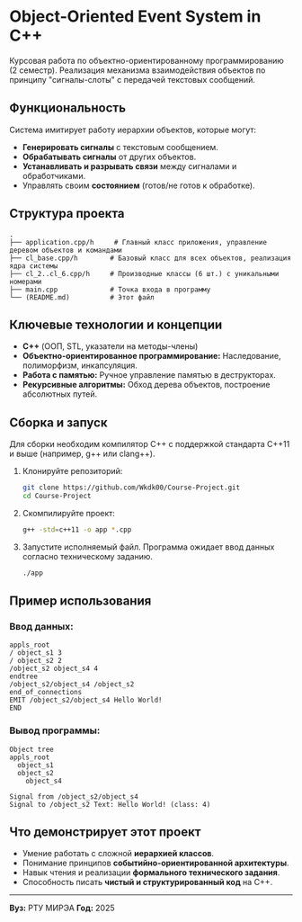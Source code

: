 # Object-Oriented Event System in C++

Курсовая работа по объектно-ориентированному программированию (2 семестр). Реализация механизма взаимодействия объектов по принципу "сигналы-слоты" с передачей текстовых сообщений.

## Функциональность

Система имитирует работу иерархии объектов, которые могут:
*   **Генерировать сигналы** с текстовым сообщением.
*   **Обрабатывать сигналы** от других объектов.
*   **Устанавливать и разрывать связи** между сигналами и обработчиками.
*   Управлять своим **состоянием** (готов/не готов к обработке).

## Структура проекта

```
.
├── application.cpp/h     # Главный класс приложения, управление деревом объектов и командами
├── cl_base.cpp/h        # Базовый класс для всех объектов, реализация ядра системы
├── cl_2..cl_6.cpp/h     # Производные классы (6 шт.) с уникальными номерами
├── main.cpp             # Точка входа в программу
└── (README.md)          # Этот файл
```

## Ключевые технологии и концепции

*   **C++** (ООП, STL, указатели на методы-члены)
*   **Объектно-ориентированное программирование:** Наследование, полиморфизм, инкапсуляция.
*   **Работа с памятью:** Ручное управление памятью в деструкторах.
*   **Рекурсивные алгоритмы:** Обход дерева объектов, построение абсолютных путей.

##  Сборка и запуск

Для сборки необходим компилятор C++ с поддержкой стандарта C++11 и выше (например, g++ или clang++).

1.  Клонируйте репозиторий:
    ```bash
    git clone https://github.com/Wkdk00/Course-Project.git
    cd Course-Project
    ```

2.  Скомпилируйте проект:
    ```bash
    g++ -std=c++11 -o app *.cpp
    ```

3.  Запустите исполняемый файл. Программа ожидает ввод данных согласно техническому заданию.
    ```bash
    ./app
    ```

## Пример использования

### Ввод данных:
```
appls_root
/ object_s1 3
/ object_s2 2
/object_s2 object_s4 4
endtree
/object_s2/object_s4 /object_s2
end_of_connections
EMIT /object_s2/object_s4 Hello World!
END
```

### Вывод программы:
```
Object tree
appls_root
  object_s1
  object_s2
    object_s4

Signal from /object_s2/object_s4
Signal to /object_s2 Text: Hello World! (class: 4)
```

## Что демонстрирует этот проект

*   Умение работать с сложной **иерархией классов**.
*   Понимание принципов **событийно-ориентированной архитектуры**.
*   Навык чтения и реализации **формального технического задания**.
*   Способность писать **чистый и структурированный код** на C++.

---

**Вуз:** РТУ МИРЭА
**Год:** 2025
